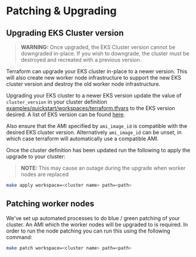 # Patching & Upgrading

## Upgrading EKS Cluster version
> **WARNING:** Once upgraded, the EKS Cluster version cannot be downgraded in-place. If you wish to downgrade, the cluster must be destroyed and recreated with a previous version.

Terraform can upgrade your EKS cluster in-place to a newer version. This will also create new worker node infrastructure to support the new EKS cluster version and destroy the old worker node infrastructure.

Upgrading your EKS cluster to a newer EKS version update the value of `cluster_version` in your cluster definition [examples/quickstart/workspaces/terraform.tfvars](../examples/quickstart/workspaces/terraform.tfvars) to the EKS version desired. A list of EKS version can be found [here](https://docs.aws.amazon.com/eks/latest/userguide/platform-versions.html).

Also ensure that the AMI specified by `ami_image_id` is compatible with the desired EKS cluster version. Alternatively `ami_image_id` can be unset, in which case terraform will automatically use a compatible AMI.

Once the cluster definition has been updated run the following to apply the upgrade to your cluster:
> **NOTE:** This may cause an outage during the upgrade when worker nodes are replaced
```bash
make apply workspace=<cluster name> path=<path>
```

## Patching worker nodes
We've set up automated processes to do blue / green patching of your cluster. An AMI which the worker nodes will be upgraded to is required. In order to run the node patching you can run this using the following command:
```bash
make patch workspace=<cluster name> path=<path>
```
